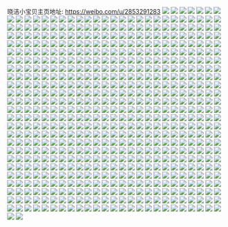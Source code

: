 晓洁小宝贝主页地址: https://weibo.com/u/2853291283 
![](https://wx4.sinaimg.cn/mw2000/aa11c513ly1h8wpz7udvxj22c02c0b2a.jpg) 
![](https://wx4.sinaimg.cn/mw2000/aa11c513ly1h8wpz2lxowj22c0340b2f.jpg) 
![](https://wx4.sinaimg.cn/mw2000/aa11c513ly1h6ox5h3i36j22dr36cqv6.jpg) 
![](https://wx4.sinaimg.cn/mw2000/aa11c513ly1h6l81pkp4qj20va15pwf1.jpg) 
![](https://wx4.sinaimg.cn/mw2000/aa11c513ly1h6l82i6a37j20wi0ikgm8.jpg) 
![](https://wx4.sinaimg.cn/mw2000/aa11c513ly1h5x9ckutqyj23402c0npd.jpg) 
![](https://wx4.sinaimg.cn/mw2000/aa11c513ly1h5x9cjaylsj22c0340x6p.jpg) 
![](https://wx4.sinaimg.cn/mw2000/aa11c513ly1h5x9cm85zhj21hc0o0dpm.jpg) 
![](https://wx4.sinaimg.cn/mw2000/aa11c513ly1h5jazras5pj20u01hc472.jpg) 
![](https://wx4.sinaimg.cn/mw2000/aa11c513ly1h55krrnjk4j23402c0b2a.jpg) 
![](https://wx4.sinaimg.cn/mw2000/aa11c513ly1h55ehj4jpyj20ot11fdon.jpg) 
![](https://wx4.sinaimg.cn/mw2000/aa11c513ly1h4ygk43m2xj20u01gyale.jpg) 
![](https://wx4.sinaimg.cn/mw2000/aa11c513ly1h4ygk0u5oij20u010amzk.jpg) 
![](https://wx4.sinaimg.cn/mw2000/aa11c513ly1h3n72mvgkzj20wi0lhtdz.jpg) 
![](https://wx4.sinaimg.cn/mw2000/aa11c513ly1h36w5cpcffj21400u0dmj.jpg) 
![](https://wx4.sinaimg.cn/mw2000/aa11c513ly1h36w5d996ej20u0140aft.jpg) 
![](https://wx4.sinaimg.cn/mw2000/aa11c513ly1h36w5e89hbj20u0140n20.jpg) 
![](https://wx4.sinaimg.cn/mw2000/aa11c513ly1h318thpra3j21400qo4a6.jpg) 
![](https://wx4.sinaimg.cn/mw2000/aa11c513ly1h2whhwmf8jj23402c0e84.jpg) 
![](https://wx4.sinaimg.cn/mw2000/aa11c513ly1h2whhrsekwj23402c0kjo.jpg) 
![](https://wx4.sinaimg.cn/mw2000/aa11c513ly1h2whhti5fuj22yo1o0u0x.jpg) 
![](https://wx4.sinaimg.cn/mw2000/aa11c513ly1h2whhoeeazj22c03407wh.jpg) 
![](https://wx4.sinaimg.cn/mw2000/aa11c513ly1h2f822b9bfj21sc2dsx6p.jpg) 
![](https://wx4.sinaimg.cn/mw2000/aa11c513ly1h2f820bvxzj21sc2dsu0x.jpg) 
![](https://wx4.sinaimg.cn/mw2000/aa11c513ly1h2f823usykj21sc2dsnpd.jpg) 
![](https://wx4.sinaimg.cn/mw2000/aa11c513ly1h0l34loiuij20u0140ti2.jpg) 
![](https://wx4.sinaimg.cn/mw2000/aa11c513ly1gzza4ro3jpj23402c0qv6.jpg) 
![](https://wx4.sinaimg.cn/mw2000/aa11c513ly1gzza4wve7uj23402c01ky.jpg) 
![](https://wx4.sinaimg.cn/mw2000/aa11c513ly1gzza4pwmtgj23402c07wj.jpg) 
![](https://wx4.sinaimg.cn/mw2000/aa11c513ly1gzza4zhihvj23402c0u0y.jpg) 
![](https://wx4.sinaimg.cn/mw2000/aa11c513ly1gyenmqval5j20ap0bbaa6.jpg) 
![](https://wx4.sinaimg.cn/mw2000/aa11c513ly1gy8bknqykmj20u011cjyi.jpg) 
![](https://wx4.sinaimg.cn/mw2000/aa11c513ly1gy31el3l6vj21hc0u0n6y.jpg) 
![](https://wx4.sinaimg.cn/mw2000/aa11c513ly1gy31emg5gvj21hc0u0akt.jpg) 
![](https://wx4.sinaimg.cn/mw2000/aa11c513ly1gy31elv4rgj21hc0u0qco.jpg) 
![](https://wx4.sinaimg.cn/mw2000/aa11c513ly1gy0o1fll7cj21400u0wnl.jpg) 
![](https://wx4.sinaimg.cn/mw2000/aa11c513ly1gxzivrymfhj20u0140gsf.jpg) 
![](https://wx4.sinaimg.cn/mw2000/aa11c513ly1gxzivt4vqej20u0140do9.jpg) 
![](https://wx4.sinaimg.cn/mw2000/aa11c513ly1gxyhqa52naj21400u0jyd.jpg) 
![](https://wx4.sinaimg.cn/mw2000/aa11c513ly1gxlottik7vj22c0340npe.jpg) 
![](https://wx4.sinaimg.cn/mw2000/aa11c513ly1gxlotvov9nj21sc2dsu0x.jpg) 
![](https://wx4.sinaimg.cn/mw2000/aa11c513ly1gxlotxrfqvj21sc2dsu0x.jpg) 
![](https://wx4.sinaimg.cn/mw2000/aa11c513ly1gxk0fjsvwlj20mi0u00wj.jpg) 
![](https://wx4.sinaimg.cn/mw2000/aa11c513ly1gxk0fk3l00j20u01sxmy9.jpg) 
![](https://wx4.sinaimg.cn/mw2000/aa11c513ly1gwswsgvirzj20wi0wijy7.jpg) 
![](https://wx4.sinaimg.cn/mw2000/aa11c513ly1gw6li22cy2j21400u0tgy.jpg) 
![](https://wx4.sinaimg.cn/mw2000/aa11c513ly1gvsgmsb929j20wi09h0tf.jpg) 
![](https://wx4.sinaimg.cn/mw2000/aa11c513ly1gvsgmsr3quj20wi0o5q5f.jpg) 
![](https://wx4.sinaimg.cn/mw2000/aa11c513ly1gvsgmryv5qj20vf0o5dhv.jpg) 
![](https://wx4.sinaimg.cn/mw2000/003767p9ly1gvq58nxycxj61lv2m4hdt02.jpg) 
![](https://wx4.sinaimg.cn/mw2000/003767p9ly1gvq58pglktj61sc2ds1ky02.jpg) 
![](https://wx4.sinaimg.cn/mw2000/003767p9ly1gvfpayijroj60u0140tfg02.jpg) 
![](https://wx4.sinaimg.cn/mw2000/003767p9ly1gugiw7zavvj60my1dsdkc02.jpg) 
![](https://wx4.sinaimg.cn/mw2000/aa11c513ly1gu5kqsrkjyj20pm1hcjtw.jpg) 
![](https://wx4.sinaimg.cn/mw2000/aa11c513ly1gu5kqtcr0rj20n00ixjt8.jpg) 
![](https://wx4.sinaimg.cn/mw2000/aa11c513ly1gthvie6ixpj21sc2dsnpe.jpg) 
![](https://wx4.sinaimg.cn/mw2000/aa11c513ly1gthvit7l6uj20r30dswhw.jpg) 
![](https://wx4.sinaimg.cn/mw2000/aa11c513ly1gt409wiae6j20n01dsaz8.jpg) 
![](https://wx4.sinaimg.cn/mw2000/aa11c513ly1gt409ufo5oj20n01dsaz2.jpg) 
![](https://wx4.sinaimg.cn/mw2000/aa11c513ly1gt409xsqy4j22ps1j0b29.jpg) 
![](https://wx4.sinaimg.cn/mw2000/aa11c513ly1gs41z5kqb8j23402c0qv6.jpg) 
![](https://wx4.sinaimg.cn/mw2000/aa11c513ly1gs42092varj22c0340e81.jpg) 
![](https://wx4.sinaimg.cn/mw2000/aa11c513ly1gs420bvrvbj23402c0hdu.jpg) 
![](https://wx4.sinaimg.cn/mw2000/aa11c513ly1gs4206emphj22c03404qr.jpg) 
![](https://wx4.sinaimg.cn/mw2000/aa11c513ly1gs2sygcy69j20ms0s1afo.jpg) 
![](https://wx4.sinaimg.cn/mw2000/aa11c513ly1gs2syh2nl2j22c03404qp.jpg) 
![](https://wx4.sinaimg.cn/mw2000/aa11c513ly1grm9doh2t2j23402c0b29.jpg) 
![](https://wx4.sinaimg.cn/mw2000/aa11c513ly1grm9dxwrtcj22c03407pi.jpg) 
![](https://wx4.sinaimg.cn/mw2000/aa11c513ly1gqptsgaci1j22c0340u0x.jpg) 
![](https://wx4.sinaimg.cn/mw2000/aa11c513ly1gqptsjaniij22ds1sc1kx.jpg) 
![](https://wx4.sinaimg.cn/mw2000/aa11c513ly1gqptssln1oj21q82lcqv6.jpg) 
![](https://wx4.sinaimg.cn/mw2000/aa11c513ly1gqptsbq7gej21q82lcb2a.jpg) 
![](https://wx4.sinaimg.cn/mw2000/aa11c513ly1gq0b8lb22gj20n01ds4qp.jpg) 
![](https://wx4.sinaimg.cn/mw2000/aa11c513ly1gpb5zalh5aj21sc2dsqv5.jpg) 
![](https://wx4.sinaimg.cn/mw2000/aa11c513ly1gpb5z9zqdqj21sc2dsqv5.jpg) 
![](https://wx4.sinaimg.cn/mw2000/aa11c513ly1gpb5z9dz6lj21sc2dsqv5.jpg) 
![](https://wx4.sinaimg.cn/mw2000/aa11c513ly1gp84ijrmotj21sc2dsb2a.jpg) 
![](https://wx4.sinaimg.cn/mw2000/aa11c513ly1gp84ilhrwqj21sc2dshdu.jpg) 
![](https://wx4.sinaimg.cn/mw2000/aa11c513ly1gp84iokb10j21sc2dsnpe.jpg) 
![](https://wx4.sinaimg.cn/mw2000/aa11c513ly1gotmpysa14j21sc2dsnpe.jpg) 
![](https://wx4.sinaimg.cn/mw2000/aa11c513ly1gotmq011zwj21l824a4qq.jpg) 
![](https://wx4.sinaimg.cn/mw2000/aa11c513ly1goc83cfr5wj22c03401ky.jpg) 
![](https://wx4.sinaimg.cn/mw2000/aa11c513ly1go5cp46ymgj20n01dsq80.jpg) 
![](https://wx4.sinaimg.cn/mw2000/aa11c513ly1go5cp56779j20n01dsajn.jpg) 
![](https://wx4.sinaimg.cn/mw2000/aa11c513ly1gnxhpptfe4j20u01hcqhg.jpg) 
![](https://wx4.sinaimg.cn/mw2000/aa11c513ly1gnxhppmrg3j20rd1cn7ah.jpg) 
![](https://wx4.sinaimg.cn/mw2000/aa11c513ly1gnxhpqqob0j22c03404qp.jpg) 
![](https://wx4.sinaimg.cn/mw2000/aa11c513ly1gnxhpsdrfuj22c0340b29.jpg) 
![](https://wx4.sinaimg.cn/mw2000/aa11c513ly1gnx9qaytsuj22c0340qv5.jpg) 
![](https://wx4.sinaimg.cn/mw2000/aa11c513ly1gnx9quw735j22yo4dkkjt.jpg) 
![](https://wx4.sinaimg.cn/mw2000/aa11c513ly1gnx9r2744mj21o02801ky.jpg) 
![](https://wx4.sinaimg.cn/mw2000/aa11c513ly1gnx9r0xqt4j21o0280kjl.jpg) 
![](https://wx4.sinaimg.cn/mw2000/aa11c513ly1gnx9r06mh0j22c03407wh.jpg) 
![](https://wx4.sinaimg.cn/mw2000/aa11c513ly1gnx9qzrjfkj20n01dsqv6.jpg) 
![](https://wx4.sinaimg.cn/mw2000/aa11c513ly1gnx9q8ulqcj23402c0ax8.jpg) 
![](https://wx4.sinaimg.cn/mw2000/aa11c513ly1gnx9qwd9l5j22c0340kjl.jpg) 
![](https://wx4.sinaimg.cn/mw2000/aa11c513ly1gnx9qy72skj22c0340qv5.jpg) 
![](https://wx4.sinaimg.cn/mw2000/aa11c513ly1gnx9qdvw1zg20r00r0qvc.jpg) 
![](https://wx4.sinaimg.cn/mw2000/aa11c513ly1gnx9qgqraug20yc0roe8c.jpg) 
![](https://wx4.sinaimg.cn/mw2000/aa11c513ly1gnx9qsq1ltg20rk0k0u1b.jpg) 
![](https://wx4.sinaimg.cn/mw2000/aa11c513ly1gnx9qhy0j5j22c03401kx.jpg) 
![](https://wx4.sinaimg.cn/mw2000/aa11c513ly1gnx9qte54wj20u0140q8v.jpg) 
![](https://wx4.sinaimg.cn/mw2000/aa11c513ly1gnx9qkm40fj21ds0n0b2e.jpg) 
![](https://wx4.sinaimg.cn/mw2000/aa11c513ly1gnx9qlwhsaj23402c0e81.jpg) 
![](https://wx4.sinaimg.cn/mw2000/aa11c513ly1gnx9qpjyv0j22c0340b29.jpg) 
![](https://wx4.sinaimg.cn/mw2000/aa11c513ly1gnx9qnkuf6j23402c0kjl.jpg) 
![](https://wx4.sinaimg.cn/mw2000/aa11c513ly1gnr3d88wgdj20n01ds7wj.jpg) 
![](https://wx4.sinaimg.cn/mw2000/aa11c513ly1gmrtkpxeb4j22yo4g0he2.jpg) 
![](https://wx4.sinaimg.cn/mw2000/aa11c513ly1gmrtksvy8rj24g02yonpk.jpg) 
![](https://wx4.sinaimg.cn/mw2000/aa11c513ly1gmrtkvdq7tj24g02yo4qx.jpg) 
![](https://wx4.sinaimg.cn/mw2000/aa11c513ly1gmrtky0otcj22yo4g0x6w.jpg) 
![](https://wx4.sinaimg.cn/mw2000/aa11c513ly1gmrtl07c34j24g02yo1l3.jpg) 
![](https://wx4.sinaimg.cn/mw2000/aa11c513ly1gmrtl314t8j22yo4g0e88.jpg) 
![](https://wx4.sinaimg.cn/mw2000/aa11c513ly1gmrtknnesvj22yo4g0kjr.jpg) 
![](https://wx4.sinaimg.cn/mw2000/aa11c513ly1gmrtl4u3g7j22yo4g0qv7.jpg) 
![](https://wx4.sinaimg.cn/mw2000/aa11c513ly1gmrtl5wws7j222o3404qq.jpg) 
![](https://wx4.sinaimg.cn/mw2000/aa11c513ly1gmrtl6ytq4j22c0340x6p.jpg) 
![](https://wx4.sinaimg.cn/mw2000/aa11c513ly1gmrtl7p3m6j23403404qp.jpg) 
![](https://wx4.sinaimg.cn/mw2000/aa11c513ly1gmrtl9f15xj22yo4g0kjo.jpg) 
![](https://wx4.sinaimg.cn/mw2000/aa11c513ly1gm2ap6a3wtj22c0340e21.jpg) 
![](https://wx4.sinaimg.cn/mw2000/aa11c513ly1gl7lcx5km9j21270szn49.jpg) 
![](https://wx4.sinaimg.cn/mw2000/aa11c513ly1gjnerya0thj23402c0hdt.jpg) 
![](https://wx4.sinaimg.cn/mw2000/aa11c513ly1gjnervhsb3j23402c0hdt.jpg) 
![](https://wx4.sinaimg.cn/mw2000/aa11c513ly1gjnes07ux6j23402c0u0x.jpg) 
![](https://wx4.sinaimg.cn/mw2000/aa11c513ly1gjnes21vpij23402c0kjl.jpg) 
![](https://wx4.sinaimg.cn/mw2000/aa11c513ly1gjjy9k5w6nj22c03407wi.jpg) 
![](https://wx4.sinaimg.cn/mw2000/aa11c513ly1gjjyatbokuj20n00r244i.jpg) 
![](https://wx4.sinaimg.cn/mw2000/aa11c513ly1gje9ytd7hbj22c03407wh.jpg) 
![](https://wx4.sinaimg.cn/mw2000/aa11c513ly1gje9yvvpbmj22c0340e81.jpg) 
![](https://wx4.sinaimg.cn/mw2000/aa11c513ly1gje9yzhslej20n00dywje.jpg) 
![](https://wx4.sinaimg.cn/mw2000/aa11c513ly1gjea3kcyx5j20n01dsb2a.jpg) 
![](https://wx4.sinaimg.cn/mw2000/aa11c513ly1gj1rk0309fj20n01dsb2a.jpg) 
![](https://wx4.sinaimg.cn/mw2000/aa11c513ly1gitqglt8hhj21o02801ky.jpg) 
![](https://wx4.sinaimg.cn/mw2000/aa11c513ly1ginl8d8gfdj208c08ct8x.jpg) 
![](https://wx4.sinaimg.cn/mw2000/aa11c513ly1ginl8ebck9j23402c07wh.jpg) 
![](https://wx4.sinaimg.cn/mw2000/aa11c513ly1ginl8g6c1mj23402c0hdt.jpg) 
![](https://wx4.sinaimg.cn/mw2000/aa11c513ly1gih65xc4waj22do1c64qp.jpg) 
![](https://wx4.sinaimg.cn/mw2000/aa11c513ly1gih670r8oxj20n01dsb2b.jpg) 
![](https://wx4.sinaimg.cn/mw2000/aa11c513ly1gi3adny8sfj20n00uongj.jpg) 
![](https://wx4.sinaimg.cn/mw2000/aa11c513ly1gi3adouqayj20n00n0qm2.jpg) 
![](https://wx4.sinaimg.cn/mw2000/aa11c513ly1gi27jofnxrg20c80c8gp2.jpg) 
![](https://wx4.sinaimg.cn/mw2000/aa11c513ly1ghyadrvvvoj20b003cmx8.jpg) 
![](https://wx4.sinaimg.cn/mw2000/aa11c513ly1ghsptnnr74j21ds0n0b2d.jpg) 
![](https://wx4.sinaimg.cn/mw2000/aa11c513ly1ghsptkl2d8j21ds0n0e85.jpg) 
![](https://wx4.sinaimg.cn/mw2000/aa11c513ly1ghsptq2o02j21ds0n0b2d.jpg) 
![](https://wx4.sinaimg.cn/mw2000/aa11c513ly1ghsptsmjyej21ds0n04qt.jpg) 
![](https://wx4.sinaimg.cn/mw2000/aa11c513ly1ghsptx8flzj21ds0n04qt.jpg) 
![](https://wx4.sinaimg.cn/mw2000/aa11c513ly1ghspu059fkj21ds0n0hdx.jpg) 
![](https://wx4.sinaimg.cn/mw2000/aa11c513ly1ghspu3bc53j21ds0n0b2d.jpg) 
![](https://wx4.sinaimg.cn/mw2000/aa11c513ly1ghspu8ih75j21ds0n0e85.jpg) 
![](https://wx4.sinaimg.cn/mw2000/aa11c513ly1ghspvcfhyaj21o0190qv8.jpg) 
![](https://wx4.sinaimg.cn/mw2000/aa11c513ly1ghspve2ovtj21o018y4qq.jpg) 
![](https://wx4.sinaimg.cn/mw2000/aa11c513ly1ghspvg7ex9j21o0190x6s.jpg) 
![](https://wx4.sinaimg.cn/mw2000/aa11c513ly1ghspviatibj21o0190u10.jpg) 
![](https://wx4.sinaimg.cn/mw2000/aa11c513ly1ghspvkbfxrj21o0190x6s.jpg) 
![](https://wx4.sinaimg.cn/mw2000/aa11c513ly1gh6yezftjoj20n01dsqj5.jpg) 
![](https://wx4.sinaimg.cn/mw2000/aa11c513ly1gh6yf0eugwj21jk2bc7wh.jpg) 
![](https://wx4.sinaimg.cn/mw2000/aa11c513ly1ggu8f4a4owj22c0340u0z.jpg) 
![](https://wx4.sinaimg.cn/mw2000/aa11c513ly1ggu8f6c35ij22582yqe83.jpg) 
![](https://wx4.sinaimg.cn/mw2000/aa11c513ly1ggu8f79gq5j21400qoe7u.jpg) 
![](https://wx4.sinaimg.cn/mw2000/aa11c513ly1ggu8fal770j24tc37kx6v.jpg) 
![](https://wx4.sinaimg.cn/mw2000/aa11c513ly1ggu8fde8s7j24tc37k7wl.jpg) 
![](https://wx4.sinaimg.cn/mw2000/aa11c513ly1ggu8f1vcpdj24tc37k1l6.jpg) 
![](https://wx4.sinaimg.cn/mw2000/aa11c513ly1ggqyrhci2aj20kp0scjrq.jpg) 
![](https://wx4.sinaimg.cn/mw2000/aa11c513ly1ggmr7sbzw1j20n0054tb3.jpg) 
![](https://wx4.sinaimg.cn/mw2000/aa11c513ly1ggmr7sjwsij20n006wgo5.jpg) 
![](https://wx4.sinaimg.cn/mw2000/aa11c513ly1ggmr7sr71mj20sw0tztaz.jpg) 
![](https://wx4.sinaimg.cn/mw2000/aa11c513ly1ggmr7t9vnmj21hd0u014r.jpg) 
![](https://wx4.sinaimg.cn/mw2000/aa11c513ly1ggmr7tpkbdj218x0u0gpw.jpg) 
![](https://wx4.sinaimg.cn/mw2000/aa11c513ly1ggmr7rxu2bj20mw12ttcr.jpg) 
![](https://wx4.sinaimg.cn/mw2000/aa11c513ly1ggmr7tz4hzj20nz16o44n.jpg) 
![](https://wx4.sinaimg.cn/mw2000/aa11c513ly1ggmr7ud4eej20zc0zctmk.jpg) 
![](https://wx4.sinaimg.cn/mw2000/aa11c513ly1ggmr7ulxrij20u01hc0us.jpg) 
![](https://wx4.sinaimg.cn/mw2000/aa11c513ly1ggi65prqlnj20u018u45l.jpg) 
![](https://wx4.sinaimg.cn/mw2000/aa11c513ly1ggi66cxv54j20u01hc45r.jpg) 
![](https://wx4.sinaimg.cn/mw2000/aa11c513ly1ggi66d8busj20u01endlj.jpg) 
![](https://wx4.sinaimg.cn/mw2000/aa11c513ly1ggi66dnw87j20ku0kujst.jpg) 
![](https://wx4.sinaimg.cn/mw2000/aa11c513ly1gghmays7f8j20n01dsb2b.jpg) 
![](https://wx4.sinaimg.cn/mw2000/aa11c513ly1gg4losng78j24002o0x6w.jpg) 
![](https://wx4.sinaimg.cn/mw2000/aa11c513ly1gg4loo0g90j24002o04qx.jpg) 
![](https://wx4.sinaimg.cn/mw2000/aa11c513ly1gg4lowv2w8j24002o04qx.jpg) 
![](https://wx4.sinaimg.cn/mw2000/aa11c513ly1gg4loykqm8j234026sqv5.jpg) 
![](https://wx4.sinaimg.cn/mw2000/aa11c513ly1gfm5j6ypzhj20rs10t4at.jpg) 
![](https://wx4.sinaimg.cn/mw2000/aa11c513ly1gfm5j661s6j219b0u0wpd.jpg) 
![](https://wx4.sinaimg.cn/mw2000/aa11c513ly1gfm5j7qv8xj20rs11xtof.jpg) 
![](https://wx4.sinaimg.cn/mw2000/aa11c513ly1gfm5j856l0j20rs10tah7.jpg) 
![](https://wx4.sinaimg.cn/mw2000/aa11c513ly1gfm5j8lgozj219b0u0wod.jpg) 
![](https://wx4.sinaimg.cn/mw2000/aa11c513ly1gfm5j93158j20rs11wgy6.jpg) 
![](https://wx4.sinaimg.cn/mw2000/aa11c513ly1gfm5j9hogoj20rs10swl3.jpg) 
![](https://wx4.sinaimg.cn/mw2000/aa11c513ly1gfm5j9uyeqj219b0u011e.jpg) 
![](https://wx4.sinaimg.cn/mw2000/aa11c513ly1gfm5ja7iqhj219b0u0430.jpg) 
![](https://wx4.sinaimg.cn/mw2000/aa11c513ly1gfdpgxeg06j20mv0cin09.jpg) 
![](https://wx4.sinaimg.cn/mw2000/aa11c513ly1gfdpgyoklvj20n01dsb2a.jpg) 
![](https://wx4.sinaimg.cn/mw2000/aa11c513ly1geuklmxyxyj20mf13t4bh.jpg) 
![](https://wx4.sinaimg.cn/mw2000/aa11c513ly1geuklnerm5j20jy0zi7e7.jpg) 
![](https://wx4.sinaimg.cn/mw2000/aa11c513ly1geuklnrt4wj20js0q5aix.jpg) 
![](https://wx4.sinaimg.cn/mw2000/aa11c513ly1get931rxogj20n01q8gqs.jpg) 
![](https://wx4.sinaimg.cn/mw2000/aa11c513ly1geizav863dj21ds0n0e84.jpg) 
![](https://wx4.sinaimg.cn/mw2000/aa11c513ly1geizdebu2fj20n01ds4qp.jpg) 
![](https://wx4.sinaimg.cn/mw2000/aa11c513ly1ge766vpq07j20n013511r.jpg) 
![](https://wx4.sinaimg.cn/mw2000/aa11c513ly1ge5ar2dqfyj22c0340hdv.jpg) 
![](https://wx4.sinaimg.cn/mw2000/aa11c513ly1ge5ar4cbfqj22c02yynpf.jpg) 
![](https://wx4.sinaimg.cn/mw2000/aa11c513ly1ge5ar4zohaj20ku0rstjg.jpg) 
![](https://wx4.sinaimg.cn/mw2000/aa11c513ly1ge5ar5f0qfj20ku0rswpl.jpg) 
![](https://wx4.sinaimg.cn/mw2000/aa11c513ly1ge5ar6ikv1j22c03401ky.jpg) 
![](https://wx4.sinaimg.cn/mw2000/aa11c513ly1ge5ar7e8hgj22482tunpd.jpg) 
![](https://wx4.sinaimg.cn/mw2000/aa11c513ly1ge5ar8t29yj22c03401kz.jpg) 
![](https://wx4.sinaimg.cn/mw2000/aa11c513ly1ge5arauevgj22c03407wk.jpg) 
![](https://wx4.sinaimg.cn/mw2000/aa11c513ly1ge5arbv2fyj20ku0rsqh3.jpg) 
![](https://wx4.sinaimg.cn/mw2000/aa11c513ly1ge5arcwfi7j20ku0rsqgj.jpg) 
![](https://wx4.sinaimg.cn/mw2000/aa11c513ly1ge5ard9fhdj20ku0rsn5o.jpg) 
![](https://wx4.sinaimg.cn/mw2000/aa11c513ly1ge5ardog4fj20ku0rsqh3.jpg) 
![](https://wx4.sinaimg.cn/mw2000/aa11c513ly1ge1cllohy1j20u0140qcx.jpg) 
![](https://wx4.sinaimg.cn/mw2000/aa11c513ly1ge1cmedkprj20u0140dvc.jpg) 
![](https://wx4.sinaimg.cn/mw2000/aa11c513ly1ge1cnf11s7j20u0140wuf.jpg) 
![](https://wx4.sinaimg.cn/mw2000/aa11c513ly1ge1cmet0rwj21400u0jzr.jpg) 
![](https://wx4.sinaimg.cn/mw2000/aa11c513ly1gdjuzcrbtxj20n01dsb2b.jpg) 
![](https://wx4.sinaimg.cn/mw2000/aa11c513ly1gdjuz7uc0ej20n01ds1kx.jpg) 
![](https://wx4.sinaimg.cn/mw2000/aa11c513ly1gd58l7jdybj20n01ds4qp.jpg) 
![](https://wx4.sinaimg.cn/mw2000/aa11c513ly1gd4tpp74h0j21400u0aud.jpg) 
![](https://wx4.sinaimg.cn/mw2000/aa11c513ly1gd4tqef9a6j20iu0iudhz.jpg) 
![](https://wx4.sinaimg.cn/mw2000/aa11c513ly1gd4tqewy6wj20ku0rsn2c.jpg) 
![](https://wx4.sinaimg.cn/mw2000/aa11c513ly1gd0w0bus17j20mz12143s.jpg) 
![](https://wx4.sinaimg.cn/mw2000/aa11c513ly1gcr2yl6webj20n01ds4qq.jpg) 
![](https://wx4.sinaimg.cn/mw2000/aa11c513ly1gcr2yzrzm4j20n01dshc3.jpg) 
![](https://wx4.sinaimg.cn/mw2000/aa11c513ly1gclffi4i6fj21o0280kfv.jpg) 
![](https://wx4.sinaimg.cn/mw2000/aa11c513ly1gcdgto2qgyj20u00yj78y.jpg) 
![](https://wx4.sinaimg.cn/mw2000/aa11c513ly1gcdgtob5ejj20qo0qot9v.jpg) 
![](https://wx4.sinaimg.cn/mw2000/aa11c513ly1gcdgtommqxj20u016m78i.jpg) 
![](https://wx4.sinaimg.cn/mw2000/aa11c513ly1gcdgtnq15pj20u016m0vo.jpg) 
![](https://wx4.sinaimg.cn/mw2000/aa11c513ly1gcdgtp2yzrj20u01entcu.jpg) 
![](https://wx4.sinaimg.cn/mw2000/aa11c513ly1gcdgtpjcb7j20f30dkmxk.jpg) 
![](https://wx4.sinaimg.cn/mw2000/aa11c513ly1gcdgtptwvwj20u0140tdt.jpg) 
![](https://wx4.sinaimg.cn/mw2000/aa11c513ly1gcdgtqfraoj20u0190gs1.jpg) 
![](https://wx4.sinaimg.cn/mw2000/aa11c513ly1gc0ckndoetj20n01dse83.jpg) 
![](https://wx4.sinaimg.cn/mw2000/aa11c513ly1gbhuuz78lfj20k00b9abh.jpg) 
![](https://wx4.sinaimg.cn/mw2000/aa11c513ly1gayajmat2wj20u0140wpy.jpg) 
![](https://wx4.sinaimg.cn/mw2000/aa11c513ly1gayajlmfz6j21400u045h.jpg) 
![](https://wx4.sinaimg.cn/mw2000/aa11c513ly1gayajzesj0j20u0190jzu.jpg) 
![](https://wx4.sinaimg.cn/mw2000/aa11c513ly1gayajzu6gdj20u0190n9k.jpg) 
![](https://wx4.sinaimg.cn/mw2000/aa11c513ly1gahig2pikjj21400u04cg.jpg) 
![](https://wx4.sinaimg.cn/mw2000/aa11c513ly1g9xygl3jkhj20u0140jyp.jpg) 
![](https://wx4.sinaimg.cn/mw2000/aa11c513ly1g9irhm3ivoj20u014049h.jpg) 
![](https://wx4.sinaimg.cn/mw2000/aa11c513ly1g9irhmj5zwj20u0140alb.jpg) 
![](https://wx4.sinaimg.cn/mw2000/aa11c513ly1g8pixk2xy8j20n01dshdv.jpg) 
![](https://wx4.sinaimg.cn/mw2000/aa11c513ly1g8nk7h1oljj21900u0n0d.jpg) 
![](https://wx4.sinaimg.cn/mw2000/aa11c513ly1g8mx616gatj21400u0gt2.jpg) 
![](https://wx4.sinaimg.cn/mw2000/aa11c513ly1g8d7fqpz54j20n006tt96.jpg) 
![](https://wx4.sinaimg.cn/mw2000/aa11c513ly1g8d7fqy6l6j20n003swes.jpg) 
![](https://wx4.sinaimg.cn/mw2000/aa11c513ly1g8d7frm3qxj20u0190gux.jpg) 
![](https://wx4.sinaimg.cn/mw2000/aa11c513ly1g86uwpeckhj20hs0gidhu.jpg) 
![](https://wx4.sinaimg.cn/mw2000/aa11c513ly1g868cw210vj21400u0gxv.jpg) 
![](https://wx4.sinaimg.cn/mw2000/aa11c513ly1g7pq12pwtxj21400u0jw8.jpg) 
![](https://wx4.sinaimg.cn/mw2000/aa11c513ly1g7pq148z2hj20n01dskjn.jpg) 
![](https://wx4.sinaimg.cn/mw2000/aa11c513ly1g7pq14wh89j21400u0dqi.jpg) 
![](https://wx4.sinaimg.cn/mw2000/aa11c513ly1g7pq28az2lj20n01ds7wi.jpg) 
![](https://wx4.sinaimg.cn/mw2000/aa11c513ly1g7ehtqxa6lj20u0140ter.jpg) 
![](https://wx4.sinaimg.cn/mw2000/aa11c513ly1g7c5sd62d0j20u014011k.jpg) 
![](https://wx4.sinaimg.cn/mw2000/aa11c513ly1g7c5tzuiw8j21400u0qao.jpg) 
![](https://wx4.sinaimg.cn/mw2000/aa11c513ly1g7aejcwwefj20u0140do8.jpg) 
![](https://wx4.sinaimg.cn/mw2000/aa11c513ly1g75p4rnue3j20n00magng.jpg) 
![](https://wx4.sinaimg.cn/mw2000/aa11c513ly1g75p4v6lghj20n00lyjte.jpg) 
![](https://wx4.sinaimg.cn/mw2000/aa11c513ly1g755f6a5kcj20n01dsqar.jpg) 
![](https://wx4.sinaimg.cn/mw2000/aa11c513ly1g707wh2yu1j20s50s5juk.jpg) 
![](https://wx4.sinaimg.cn/mw2000/aa11c513ly1g6xyedfnh7j21400u046i.jpg) 
![](https://wx4.sinaimg.cn/mw2000/aa11c513ly1g6xyedrswwj21400u0qab.jpg) 
![](https://wx4.sinaimg.cn/mw2000/aa11c513ly1g6xyeeb4ofj21400u0gt2.jpg) 
![](https://wx4.sinaimg.cn/mw2000/aa11c513ly1g6xyeekrwrj21400u010e.jpg) 
![](https://wx4.sinaimg.cn/mw2000/aa11c513ly1g6xyecrp4kj21400u0jyz.jpg) 
![](https://wx4.sinaimg.cn/mw2000/aa11c513ly1g6xyeevkndj20n01ds43b.jpg) 
![](https://wx4.sinaimg.cn/mw2000/aa11c513ly1g6t2rycszzj20k00k0q5v.jpg) 
![](https://wx4.sinaimg.cn/mw2000/aa11c513ly1g6pkcg1cakj20n00k1gnl.jpg) 
![](https://wx4.sinaimg.cn/mw2000/aa11c513ly1g6pkcfpt9ej20n0098js9.jpg) 
![](https://wx4.sinaimg.cn/mw2000/aa11c513ly1g6otc53i23j21400u0qce.jpg) 
![](https://wx4.sinaimg.cn/mw2000/aa11c513ly1g6iyfknrfej21400u0wlx.jpg) 
![](https://wx4.sinaimg.cn/mw2000/aa11c513ly1g6iujbw7gjj20n01dstwk.jpg) 
![](https://wx4.sinaimg.cn/mw2000/aa11c513ly1g6ak2qtb2zj20n00mnmz2.jpg) 
![](https://wx4.sinaimg.cn/mw2000/aa11c513ly1g66ffro4enj22c03407wj.jpg) 
![](https://wx4.sinaimg.cn/mw2000/aa11c513ly1g66ffp1h6fj22c0340x6r.jpg) 
![](https://wx4.sinaimg.cn/mw2000/aa11c513ly1g66ffl3vjlj23402c07wl.jpg) 
![](https://wx4.sinaimg.cn/mw2000/aa11c513ly1g66fftnkxaj23402c0u0x.jpg) 
![](https://wx4.sinaimg.cn/mw2000/aa11c513ly1g66fg35rwhj23402c04qr.jpg) 
![](https://wx4.sinaimg.cn/mw2000/aa11c513ly1g66fg4w402j22c0340qv5.jpg) 
![](https://wx4.sinaimg.cn/mw2000/aa11c513ly1g64278ga6qj20n01hu0w2.jpg) 
![](https://wx4.sinaimg.cn/mw2000/aa11c513ly1g6428j2vpuj23402c0u0x.jpg) 
![](https://wx4.sinaimg.cn/mw2000/aa11c513ly1g5wpwl72cbj20n00bsjt5.jpg) 
![](https://wx4.sinaimg.cn/mw2000/aa11c513ly1g5wpwkmmeyj20n01ds7nh.jpg) 
![](https://wx4.sinaimg.cn/mw2000/aa11c513ly1g5tlizq1r0j21o0280e81.jpg) 
![](https://wx4.sinaimg.cn/mw2000/aa11c513ly1g5tliyod55j22801o0hdt.jpg) 
![](https://wx4.sinaimg.cn/mw2000/aa11c513ly1g5ryy2n1d6j21400u07fz.jpg) 
![](https://wx4.sinaimg.cn/mw2000/aa11c513ly1g5ryy7auhpj20u0140aqi.jpg) 
![](https://wx4.sinaimg.cn/mw2000/aa11c513ly1g5ryy1kq4jj20u01404a6.jpg) 
![](https://wx4.sinaimg.cn/mw2000/aa11c513ly1g5ryy637khj20u016iqcv.jpg) 
![](https://wx4.sinaimg.cn/mw2000/aa11c513ly1g5ryyfsr7tj21400u0gxk.jpg) 
![](https://wx4.sinaimg.cn/mw2000/aa11c513ly1g5ryy5j63mj20u014v7gs.jpg) 
![](https://wx4.sinaimg.cn/mw2000/aa11c513ly1g5ryy4g4n1j21400u0wsm.jpg) 
![](https://wx4.sinaimg.cn/mw2000/aa11c513ly1g5ryy6feluj212o0nijuq.jpg) 
![](https://wx4.sinaimg.cn/mw2000/aa11c513ly1g5ryy3krfzj21400u0k4r.jpg) 
![](https://wx4.sinaimg.cn/mw2000/aa11c513ly1g5pt89fqfjj20n01dskjn.jpg) 
![](https://wx4.sinaimg.cn/mw2000/aa11c513ly1g5pt89zhguj20n00csgmp.jpg) 
![](https://wx4.sinaimg.cn/mw2000/aa11c513ly1g5pt87ibjoj20np0v5dmk.jpg) 
![](https://wx4.sinaimg.cn/mw2000/aa11c513ly1g5pt8ad5evj20np0v5108.jpg) 
![](https://wx4.sinaimg.cn/mw2000/aa11c513ly1g5lnejsx89j20n01dsn8p.jpg) 
![](https://wx4.sinaimg.cn/mw2000/aa11c513ly1g5l7jqmi2nj20n01dsqv7.jpg) 
![](https://wx4.sinaimg.cn/mw2000/aa11c513ly1g5l7jtdvazj21ds0n0kjn.jpg) 
![](https://wx4.sinaimg.cn/mw2000/aa11c513ly1g5ftqwo9djj22801o0qv5.jpg) 
![](https://wx4.sinaimg.cn/mw2000/aa11c513ly1g5fbn3hwa9j20n01f0q8m.jpg) 
![](https://wx4.sinaimg.cn/mw2000/aa11c513ly1g5fbn2nvqcj20n01he0x6.jpg) 
![](https://wx4.sinaimg.cn/mw2000/aa11c513ly1g5ehf5hwyaj21jk2bckf9.jpg) 
![](https://wx4.sinaimg.cn/mw2000/aa11c513ly1g5ehf7oi29j21jk2bc1kx.jpg) 
![](https://wx4.sinaimg.cn/mw2000/aa11c513ly1g5ehf6q46zj21kw164e4i.jpg) 
![](https://wx4.sinaimg.cn/mw2000/aa11c513ly1g5d19vflmvj20ue0tyahb.jpg) 
![](https://wx4.sinaimg.cn/mw2000/aa11c513ly1g5d19tvpcoj21jk2bctph.jpg) 
![](https://wx4.sinaimg.cn/mw2000/aa11c513ly1g5d19wdia6j20ue0tytdk.jpg) 
![](https://wx4.sinaimg.cn/mw2000/aa11c513ly1g59slxxnquj20n00abdiy.jpg) 
![](https://wx4.sinaimg.cn/mw2000/aa11c513ly1g58hr0itj9j23402c0hdt.jpg) 
![](https://wx4.sinaimg.cn/mw2000/aa11c513ly1g56lm9rca2j23402c0qv5.jpg) 
![](https://wx4.sinaimg.cn/mw2000/aa11c513ly1g5431af2cqj23402c0qv6.jpg) 
![](https://wx4.sinaimg.cn/mw2000/aa11c513ly1g51v78520pj20lc0mw434.jpg) 
![](https://wx4.sinaimg.cn/mw2000/aa11c513ly1g51v77t0qvj20n010bjz9.jpg) 
![](https://wx4.sinaimg.cn/mw2000/aa11c513ly1g51v78edjbj20l90i3n0d.jpg) 
![](https://wx4.sinaimg.cn/mw2000/aa11c513ly1g51v7yfpqej20n00n0ao7.jpg) 
![](https://wx4.sinaimg.cn/mw2000/aa11c513ly1g50m298wmmj22c02c0b2a.jpg) 
![](https://wx4.sinaimg.cn/mw2000/aa11c513ly1g50m2gcqq7j22c02c0e81.jpg) 
![](https://wx4.sinaimg.cn/mw2000/aa11c513ly1g50m2de3iqj22c02c0b2a.jpg) 
![](https://wx4.sinaimg.cn/mw2000/aa11c513ly1g4pxbb6zflj20n00nftc8.jpg) 
![](https://wx4.sinaimg.cn/mw2000/aa11c513ly1g4pxbcqj4oj20n01dskjn.jpg) 
![](https://wx4.sinaimg.cn/mw2000/aa11c513ly1g4mf2sw6lmj21400u0n2x.jpg) 
![](https://wx4.sinaimg.cn/mw2000/aa11c513ly1g4lupx0p8gj20u0140jvw.jpg) 
![](https://wx4.sinaimg.cn/mw2000/aa11c513ly1g4luqke0njj20u01iotgf.jpg) 
![](https://wx4.sinaimg.cn/mw2000/aa11c513ly1g4luqrvrfrj21400u0n1j.jpg) 
![](https://wx4.sinaimg.cn/mw2000/aa11c513ly1g4luqs74w5j20u0140gq5.jpg) 
![](https://wx4.sinaimg.cn/mw2000/aa11c513ly1g4eqtx38y8j20u0140gqy.jpg) 
![](https://wx4.sinaimg.cn/mw2000/aa11c513ly1g4a5rkjcx6j21400u0q94.jpg) 
![](https://wx4.sinaimg.cn/mw2000/aa11c513ly1g47tvb8x42j21400u0478.jpg) 
![](https://wx4.sinaimg.cn/mw2000/aa11c513ly1g46p81wqk2j20u0140k2w.jpg) 
![](https://wx4.sinaimg.cn/mw2000/aa11c513ly1g46p82d3j7j21400u0qey.jpg) 
![](https://wx4.sinaimg.cn/mw2000/aa11c513ly1g46agcq9r2j20n01dsnlc.jpg) 
![](https://wx4.sinaimg.cn/mw2000/aa11c513ly1g46agdfgfgj20n01ds1c6.jpg) 
![](https://wx4.sinaimg.cn/mw2000/aa11c513ly1g46agc7ha2j20n00cv0th.jpg) 
![](https://wx4.sinaimg.cn/mw2000/aa11c513ly1g43cdlcad2j21400u00y6.jpg) 
![](https://wx4.sinaimg.cn/mw2000/aa11c513ly1g43coow12mj20u01437e4.jpg) 
![](https://wx4.sinaimg.cn/mw2000/aa11c513ly1g43cmoekq4j20u01407bn.jpg) 
![](https://wx4.sinaimg.cn/mw2000/aa11c513ly1g3zo50ae12j20n01dskjn.jpg) 
![](https://wx4.sinaimg.cn/mw2000/aa11c513ly1g3rulcy8dkj20n01dphdt.jpg) 
![](https://wx4.sinaimg.cn/mw2000/aa11c513ly1g3rlaih6m3j20n01dskjn.jpg) 
![](https://wx4.sinaimg.cn/mw2000/aa11c513ly1g3rlaiwa7xj20n00g0dix.jpg) 
![](https://wx4.sinaimg.cn/mw2000/aa11c513ly1g3jo2uwrgnj20go0m8760.jpg) 
![](https://wx4.sinaimg.cn/mw2000/aa11c513ly1g3jj67y2lpj21400u0dpp.jpg) 
![](https://wx4.sinaimg.cn/mw2000/aa11c513ly1g3jj6w886fj21400u0gvm.jpg) 
![](https://wx4.sinaimg.cn/mw2000/aa11c513ly1g3jj68mi6cj20u0140n7u.jpg) 
![](https://wx4.sinaimg.cn/mw2000/aa11c513ly1g3ef346itej20u0140k6i.jpg) 
![](https://wx4.sinaimg.cn/mw2000/aa11c513ly1g3ef3584fyj20u0140h1i.jpg) 
![](https://wx4.sinaimg.cn/mw2000/aa11c513ly1g3ef336nqmj21400u07i6.jpg) 
![](https://wx4.sinaimg.cn/mw2000/aa11c513ly1g3ef362wbyj20u0140tl5.jpg) 
![](https://wx4.sinaimg.cn/mw2000/aa11c513ly1g3bdtx738cj21400u00zg.jpg) 
![](https://wx4.sinaimg.cn/mw2000/aa11c513ly1g3bdus0d4pj20u0140wry.jpg) 
![](https://wx4.sinaimg.cn/mw2000/aa11c513ly1g387x2q1gwj20n01dse82.jpg) 
![](https://wx4.sinaimg.cn/mw2000/aa11c513ly1g37zz8enf9j20tz1407bw.jpg) 
![](https://wx4.sinaimg.cn/mw2000/aa11c513ly1g37zzetbq4j20u00u0wjk.jpg) 
![](https://wx4.sinaimg.cn/mw2000/aa11c513ly1g371cgj0iej209v09vmxo.jpg) 
![](https://wx4.sinaimg.cn/mw2000/aa11c513ly1g355gtg1ewj21400u046o.jpg) 
![](https://wx4.sinaimg.cn/mw2000/aa11c513ly1g2zvo1aev6j20jz0ewtav.jpg) 
![](https://wx4.sinaimg.cn/mw2000/aa11c513ly1g2tzi55wa5j20u0140tdw.jpg) 
![](https://wx4.sinaimg.cn/mw2000/aa11c513ly1g2rde7y1l5j20n0046t8x.jpg) 
![](https://wx4.sinaimg.cn/mw2000/aa11c513ly1g2rde8bwylj20n01dsjzx.jpg) 
![](https://wx4.sinaimg.cn/mw2000/aa11c513ly1g2p4yugv6xj21ds0n0kjn.jpg) 
![](https://wx4.sinaimg.cn/mw2000/aa11c513ly1g2p4ywj8j9j21ds0n0kjn.jpg) 
![](https://wx4.sinaimg.cn/mw2000/aa11c513ly1g2o7mdzirqj22c0340u0x.jpg) 
![](https://wx4.sinaimg.cn/mw2000/aa11c513ly1g2o7mcard5j22c0340hdu.jpg) 
![](https://wx4.sinaimg.cn/mw2000/aa11c513ly1g2m13x1f77j21400u0gx6.jpg) 
![](https://wx4.sinaimg.cn/mw2000/aa11c513ly1g2g9f4dj3lj21900u0q9c.jpg) 
![](https://wx4.sinaimg.cn/mw2000/aa11c513ly1g2g9f4rrw9j21900u0gt9.jpg) 
![](https://wx4.sinaimg.cn/mw2000/aa11c513ly1g2g9f5biuwj20u0190gtx.jpg) 
![](https://wx4.sinaimg.cn/mw2000/aa11c513ly1g2g9f5t2gnj20u0190qai.jpg) 
![](https://wx4.sinaimg.cn/mw2000/aa11c513ly1g2g9f3tds8j20u01900yz.jpg) 
![](https://wx4.sinaimg.cn/mw2000/aa11c513ly1g2g9f6dsk5j21900u0n5m.jpg) 
![](https://wx4.sinaimg.cn/mw2000/aa11c513ly1g2g9f6sddfj21900u0dn6.jpg) 
![](https://wx4.sinaimg.cn/mw2000/aa11c513ly1g2g9f76e7oj21900u0q85.jpg) 
![](https://wx4.sinaimg.cn/mw2000/aa11c513ly1g2g9fp7bjlj20u0190gtc.jpg) 
![](https://wx4.sinaimg.cn/mw2000/aa11c513ly1g2fbznge7pj20dc0eqgmo.jpg) 
![](https://wx4.sinaimg.cn/mw2000/aa11c513ly1g2f2jr4r07j20u01407fl.jpg) 
![](https://wx4.sinaimg.cn/mw2000/aa11c513ly1g2f2js6k4dj20u0140wrz.jpg) 
![](https://wx4.sinaimg.cn/mw2000/aa11c513ly1g270q58wkzj20qo0pawhy.jpg) 
![](https://wx4.sinaimg.cn/mw2000/aa11c513ly1g23k5stf53j20u0140k5l.jpg) 
![](https://wx4.sinaimg.cn/mw2000/aa11c513ly1g22lchz6ivj20u0140n82.jpg) 
![](https://wx4.sinaimg.cn/mw2000/aa11c513ly1g1zuxn1o4wj21400u0gsp.jpg) 
![](https://wx4.sinaimg.cn/mw2000/aa11c513ly1g1zuxnb9lij21400u0jza.jpg) 
![](https://wx4.sinaimg.cn/mw2000/aa11c513ly1g1vi5i2matj20n01dswme.jpg) 
![](https://wx4.sinaimg.cn/mw2000/aa11c513ly1g1vi5gncyzj20n01dsgu7.jpg) 
![](https://wx4.sinaimg.cn/mw2000/aa11c513ly1g1ux4qru1gj20u014044t.jpg) 
![](https://wx4.sinaimg.cn/mw2000/aa11c513ly1g1ux42ofkij21400u0tke.jpg) 
![](https://wx4.sinaimg.cn/mw2000/aa11c513ly1g1ux46ibbjj21400u0gqz.jpg) 
![](https://wx4.sinaimg.cn/mw2000/aa11c513ly1g1ux431yoij20n01mutnm.jpg) 
![](https://wx4.sinaimg.cn/mw2000/aa11c513ly1g1ux46t2yfj21400u0wrr.jpg) 
![](https://wx4.sinaimg.cn/mw2000/aa11c513ly1g1ux43h37jj20n01lv4d9.jpg) 
![](https://wx4.sinaimg.cn/mw2000/aa11c513ly1g1ux43wngej20rs15ogum.jpg) 
![](https://wx4.sinaimg.cn/mw2000/aa11c513ly1g1ux45dytpj20u0140tjh.jpg) 
![](https://wx4.sinaimg.cn/mw2000/aa11c513ly1g1ux44b2whj20n01hyqfj.jpg) 
![](https://wx4.sinaimg.cn/mw2000/aa11c513ly1g1uiu6rulaj21400u0dn4.jpg) 
![](https://wx4.sinaimg.cn/mw2000/aa11c513ly1g1uiu74d3wj21400u0n52.jpg) 
![](https://wx4.sinaimg.cn/mw2000/aa11c513ly1g1uiu5xr6pj21400u0ahn.jpg) 
![](https://wx4.sinaimg.cn/mw2000/aa11c513ly1g1uiu7innwj21400u0462.jpg) 
![](https://wx4.sinaimg.cn/mw2000/aa11c513ly1g1uiujpuxkj21400u07pg.jpg) 
![](https://wx4.sinaimg.cn/mw2000/aa11c513ly1g1uiujawefj21400u0134.jpg) 
![](https://wx4.sinaimg.cn/mw2000/aa11c513ly1g1odpplhu4j20n01ds788.jpg) 
![](https://wx4.sinaimg.cn/mw2000/aa11c513ly1g1mdza1p2qj20n00bo3zo.jpg) 
![](https://wx4.sinaimg.cn/mw2000/aa11c513ly1g1m7id8birj20jg0jg40d.jpg) 
![](https://wx4.sinaimg.cn/mw2000/aa11c513ly1g1m7krtoxnj20n00dojti.jpg) 
![](https://wx4.sinaimg.cn/mw2000/aa11c513ly1g1m0c2yu57j20u0140103.jpg) 
![](https://wx4.sinaimg.cn/mw2000/aa11c513ly1g1ippxg1s5j20n01dsgrs.jpg) 
![](https://wx4.sinaimg.cn/mw2000/aa11c513ly1g1f0b5y5ivj20n01dstcg.jpg) 
![](https://wx4.sinaimg.cn/mw2000/aa11c513ly1g1f0baci4aj20n01dsdm1.jpg) 
![](https://wx4.sinaimg.cn/mw2000/aa11c513ly1g1f0b5mczsj20j60j6abs.jpg) 
![](https://wx4.sinaimg.cn/mw2000/aa11c513ly1g1eboycajcj21400u07m2.jpg) 
![](https://wx4.sinaimg.cn/mw2000/aa11c513ly1g1eboyorunj21400u0amy.jpg) 
![](https://wx4.sinaimg.cn/mw2000/aa11c513ly1g1ebplq4lrj20oo0tc478.jpg) 
![](https://wx4.sinaimg.cn/mw2000/aa11c513ly1g1ebpujunbj21400u04dg.jpg) 
![](https://wx4.sinaimg.cn/mw2000/aa11c513ly1g1au179lntj20u014015g.jpg) 
![](https://wx4.sinaimg.cn/mw2000/aa11c513ly1g1au16w9v6j20u0140qdt.jpg) 
![](https://wx4.sinaimg.cn/mw2000/aa11c513ly1g1au2qe89yj20n00dmjtr.jpg) 
![](https://wx4.sinaimg.cn/mw2000/aa11c513ly1g1au2dbb5aj20ia0iaab6.jpg) 
![](https://wx4.sinaimg.cn/mw2000/aa11c513ly1g19dpcavwaj20n01ds47a.jpg) 
![](https://wx4.sinaimg.cn/mw2000/aa11c513ly1g1725lfabdj21400u0qck.jpg) 
![](https://wx4.sinaimg.cn/mw2000/aa11c513ly1g1725l405uj21400u0gup.jpg) 
![](https://wx4.sinaimg.cn/mw2000/aa11c513ly1g1725luc73j21400u07d6.jpg) 
![](https://wx4.sinaimg.cn/mw2000/aa11c513ly1g1725m6myej20u0140jym.jpg) 
![](https://wx4.sinaimg.cn/mw2000/aa11c513ly1g160dilnpvj20jg0jg40d.jpg) 
![](https://wx4.sinaimg.cn/mw2000/aa11c513ly1g12bgv3wssj20n01dsgtz.jpg) 
![](https://wx4.sinaimg.cn/mw2000/aa11c513ly1g12bguttuej21400u012u.jpg) 
![](https://wx4.sinaimg.cn/mw2000/aa11c513ly1g0z4yif7czj20n01dsag5.jpg) 
![](https://wx4.sinaimg.cn/mw2000/aa11c513ly1g0xi3qk57ej20hs0gsdh4.jpg) 
![](https://wx4.sinaimg.cn/mw2000/aa11c513ly1g0t2lyz05kj20n01dsqcr.jpg) 
![](https://wx4.sinaimg.cn/mw2000/aa11c513ly1g0t2lzdet9j20n0090my4.jpg) 
![](https://wx4.sinaimg.cn/mw2000/aa11c513ly1g0gm1z11luj21400u0wlw.jpg) 
![](https://wx4.sinaimg.cn/mw2000/aa11c513ly1g0d71aqswoj21400u044h.jpg) 
![](https://wx4.sinaimg.cn/mw2000/aa11c513ly1g0d71b2ag6j21400u0qd5.jpg) 
![](https://wx4.sinaimg.cn/mw2000/aa11c513ly1g0d71bhf47j21400u07ac.jpg) 
![](https://wx4.sinaimg.cn/mw2000/aa11c513ly1g0bzqpvds3j22c03407wi.jpg) 
![](https://wx4.sinaimg.cn/mw2000/aa11c513ly1g0bzqqwrq0j21o02804qp.jpg) 
![](https://wx4.sinaimg.cn/mw2000/aa11c513ly1fzvghnidwnj20n00a1wey.jpg) 
![](https://wx4.sinaimg.cn/mw2000/aa11c513ly1fzpkyvzsu2j20n00630sv.jpg) 
![](https://wx4.sinaimg.cn/mw2000/aa11c513ly1fzoe6jfiovj20ee0eet8q.jpg) 
![](https://wx4.sinaimg.cn/mw2000/aa11c513ly1fzoe5c11ntj22801o04qp.jpg) 
![](https://wx4.sinaimg.cn/mw2000/aa11c513ly1fzgtv6d036j20y10u0wnm.jpg) 
![](https://wx4.sinaimg.cn/mw2000/aa11c513ly1fzgtv71aguj20wx0u0thj.jpg) 
![](https://wx4.sinaimg.cn/mw2000/aa11c513ly1fzgtv8855bj21400u07em.jpg) 
![](https://wx4.sinaimg.cn/mw2000/aa11c513ly1fzgtv4z4d1j21d40u0n5k.jpg) 
![](https://wx4.sinaimg.cn/mw2000/aa11c513ly1fzgq1kc0ucj21o0280kjo.jpg) 
![](https://wx4.sinaimg.cn/mw2000/aa11c513ly1fz9pjko3hbj20gw0gw75k.jpg) 
![](https://wx4.sinaimg.cn/mw2000/aa11c513ly1fz9pjkxls2j206o06ot8t.jpg) 
![](https://wx4.sinaimg.cn/mw2000/aa11c513ly1fz87i3re93j20n02rownh.jpg) 
![](https://wx4.sinaimg.cn/mw2000/aa11c513ly1fz6mnmd1hoj20u014042n.jpg) 
![](https://wx4.sinaimg.cn/mw2000/aa11c513ly1fz5x0vidc3j20n01dstdb.jpg) 
![](https://wx4.sinaimg.cn/mw2000/aa11c513ly1fz4m8a5bzij20n00k5wg6.jpg) 
![](https://wx4.sinaimg.cn/mw2000/aa11c513ly1fz2jyji2vcj20u01900yz.jpg) 
![](https://wx4.sinaimg.cn/mw2000/aa11c513ly1fz2jyiwywnj20u0190qai.jpg) 
![](https://wx4.sinaimg.cn/mw2000/aa11c513ly1fz2jyjz2hvj21900u0qaw.jpg) 
![](https://wx4.sinaimg.cn/mw2000/aa11c513ly1fz2jyke2bjj21900u0tfw.jpg) 
![](https://wx4.sinaimg.cn/mw2000/aa11c513gy1fz1hev4xkij205i05idg0.jpg) 
![](https://wx4.sinaimg.cn/mw2000/aa11c513ly1fysbw5p4npj213z0u04ay.jpg) 
![](https://wx4.sinaimg.cn/mw2000/aa11c513ly1fyrfj7bdbnj20n00hgdjq.jpg) 
![](https://wx4.sinaimg.cn/mw2000/aa11c513ly1fyr818sa8aj20c80b9gm7.jpg) 
![](https://wx4.sinaimg.cn/mw2000/aa11c513ly1fynubq8lw8j20n02cptfq.jpg) 
![](https://wx4.sinaimg.cn/mw2000/aa11c513ly1fylql06xugj20n00qvjtg.jpg) 
![](https://wx4.sinaimg.cn/mw2000/aa11c513ly1fyloczsa0vj20u01407fj.jpg) 
![](https://wx4.sinaimg.cn/mw2000/aa11c513ly1fyl6om1zpej20n01dswir.jpg) 
![](https://wx4.sinaimg.cn/mw2000/aa11c513ly1fyja30hx1hj20u018ugwy.jpg) 
![](https://wx4.sinaimg.cn/mw2000/aa11c513ly1fyja30vs26j20n00egmz4.jpg) 
![](https://wx4.sinaimg.cn/mw2000/aa11c513ly1fyja318g3lj20u014011z.jpg) 
![](https://wx4.sinaimg.cn/mw2000/aa11c513ly1fyja31kw6vj21400u0n4n.jpg) 
![](https://wx4.sinaimg.cn/mw2000/aa11c513ly1fyja328f14j20u0140tms.jpg) 
![](https://wx4.sinaimg.cn/mw2000/aa11c513ly1fyja32n801j20u0140ao3.jpg) 
![](https://wx4.sinaimg.cn/mw2000/aa11c513ly1fyja2ytqbkj20n01lvdsl.jpg) 
![](https://wx4.sinaimg.cn/mw2000/aa11c513ly1fyja3310f8j20n01867cq.jpg) 
![](https://wx4.sinaimg.cn/mw2000/aa11c513ly1fyja4apu78j20n00uo7a9.jpg) 
![](https://wx4.sinaimg.cn/mw2000/aa11c513ly1fyfsf0ympkj20n008umxk.jpg) 
![](https://wx4.sinaimg.cn/mw2000/aa11c513ly1fyeu19olyij20rs0kuq8p.jpg) 
![](https://wx4.sinaimg.cn/mw2000/aa11c513ly1fycvy832apj20n004fmxd.jpg) 
![](https://wx4.sinaimg.cn/mw2000/aa11c513ly1fycc1ims4cj20ku0rstdg.jpg) 
![](https://wx4.sinaimg.cn/mw2000/aa11c513ly1fybb7wdny6j20j41dsn1j.jpg) 
![](https://wx4.sinaimg.cn/mw2000/aa11c513ly1fybba0cxbhj20qo0qo43t.jpg) 
![](https://wx4.sinaimg.cn/mw2000/aa11c513ly1fya5wawwqnj20n00gh75o.jpg) 
![](https://wx4.sinaimg.cn/mw2000/aa11c513ly1fya5wa8z7tj20n01ds0wr.jpg) 
![](https://wx4.sinaimg.cn/mw2000/aa11c513ly1fy7va6m8kvj20qo0qoq8k.jpg) 
![](https://wx4.sinaimg.cn/mw2000/aa11c513ly1fy7va6btrej20qo0qodmc.jpg) 
![](https://wx4.sinaimg.cn/mw2000/aa11c513ly1fy7va79i5zj20qo0qoagb.jpg) 
![](https://wx4.sinaimg.cn/mw2000/aa11c513ly1fy7va7r0b4j20qo0zktix.jpg) 
![](https://wx4.sinaimg.cn/mw2000/aa11c513ly1fy7va43cubj20qo0zkgtu.jpg) 
![](https://wx4.sinaimg.cn/mw2000/aa11c513ly1fy7va4xqywj20zk0qo7de.jpg) 
![](https://wx4.sinaimg.cn/mw2000/aa11c513ly1fy7va3es15j20qo0zkn6q.jpg) 
![](https://wx4.sinaimg.cn/mw2000/aa11c513ly1fy7va5uawbj20qo0qoq9y.jpg) 
![](https://wx4.sinaimg.cn/mw2000/aa11c513ly1fy7va5en7qj20qo0zkqc6.jpg) 
![](https://wx4.sinaimg.cn/mw2000/aa11c513ly1fy6fx59uqej20qo0zkgs2.jpg) 
![](https://wx4.sinaimg.cn/mw2000/aa11c513ly1fy3rl2sze6j20qo0zkwn5.jpg) 
![](https://wx4.sinaimg.cn/mw2000/aa11c513ly1fy1ypcmu47j20qo0zkdnj.jpg) 
![](https://wx4.sinaimg.cn/mw2000/aa11c513ly1fxwbqlz5rmj20sg0lcq5z.jpg) 
![](https://wx4.sinaimg.cn/mw2000/aa11c513ly1fxvpj0qlvbj20n00ov77a.jpg) 
![](https://wx4.sinaimg.cn/mw2000/aa11c513ly1fxtjo07sz7j20n01dsaex.jpg) 
![](https://wx4.sinaimg.cn/mw2000/aa11c513ly1fxtjo0j1kyj20n01dsdko.jpg) 
![](https://wx4.sinaimg.cn/mw2000/aa11c513ly1fxtjo0vavej20n01ds43w.jpg) 
![](https://wx4.sinaimg.cn/mw2000/aa11c513ly1fxtjo17yd5j20n01ds0y6.jpg) 
![](https://wx4.sinaimg.cn/mw2000/aa11c513ly1fxtjnzkf3tj20n01dsjwo.jpg) 
![](https://wx4.sinaimg.cn/mw2000/aa11c513ly1fxtjo1rc8fj20n01dsq7t.jpg) 
![](https://wx4.sinaimg.cn/mw2000/aa11c513ly1fxsubi8ussj20n00mgjt3.jpg) 
![](https://wx4.sinaimg.cn/mw2000/aa11c513ly1fxsubhuiclj20n00k9wg4.jpg) 
![](https://wx4.sinaimg.cn/mw2000/aa11c513ly1fxsubhgn9fj20n00ydq68.jpg) 
![](https://wx4.sinaimg.cn/mw2000/aa11c513ly1fxq7nv6py8j20qo0zkqev.jpg) 
![](https://wx4.sinaimg.cn/mw2000/aa11c513ly1fxp69b19qkj20qo0zk19n.jpg) 
![](https://wx4.sinaimg.cn/mw2000/aa11c513ly1fxowt0ydjjj20n01ds47j.jpg) 
![](https://wx4.sinaimg.cn/mw2000/aa11c513ly1fxowt0ggbqj20qo0zk0yk.jpg) 
![](https://wx4.sinaimg.cn/mw2000/aa11c513ly1fxowt1g9t2j21ds0n0e02.jpg) 
![](https://wx4.sinaimg.cn/mw2000/aa11c513ly1fxnyv4bpbgj20n011on0u.jpg) 
![](https://wx4.sinaimg.cn/mw2000/aa11c513ly1fxnyv3yk98j20n0071751.jpg) 
![](https://wx4.sinaimg.cn/mw2000/aa11c513ly1fxib0or3xqj20n00n0q8q.jpg) 
![](https://wx4.sinaimg.cn/mw2000/aa11c513ly1fxib0irsitj20qo0zkafn.jpg) 
![](https://wx4.sinaimg.cn/mw2000/aa11c513ly1fxib0j3ay4j20qo0qoq90.jpg) 
![](https://wx4.sinaimg.cn/mw2000/aa11c513ly1fxfgmiee49j20qo0qoqa3.jpg) 
![](https://wx4.sinaimg.cn/mw2000/aa11c513ly1fxdtzh4dkij20n00um439.jpg) 
![](https://wx4.sinaimg.cn/mw2000/aa11c513ly1fxbhhyts0cj20qo0qogqf.jpg) 
![](https://wx4.sinaimg.cn/mw2000/aa11c513ly1fxbhhyehb6j20qo0qowho.jpg) 
![](https://wx4.sinaimg.cn/mw2000/aa11c513ly1fxbhhz6xkpj20qo0qogow.jpg) 
![](https://wx4.sinaimg.cn/mw2000/aa11c513ly1fx9x5o2w1kj20k00p044u.jpg) 
![](https://wx4.sinaimg.cn/mw2000/aa11c513ly1fx951751joj20ka101tb9.jpg) 
![](https://wx4.sinaimg.cn/mw2000/aa11c513ly1fx8vnc1wi8j20qo0zkqcb.jpg) 
![](https://wx4.sinaimg.cn/mw2000/aa11c513ly1fx8rktid8bj20kk10640r.jpg) 
![](https://wx4.sinaimg.cn/mw2000/aa11c513ly1fx8jn7f259j20ku11xmzu.jpg) 
![](https://wx4.sinaimg.cn/mw2000/aa11c513ly1fx6kss5jmxj20qo0qo46c.jpg) 
![](https://wx4.sinaimg.cn/mw2000/aa11c513ly1fx5h1v0i9bj20kl12zad8.jpg) 
![](https://wx4.sinaimg.cn/mw2000/aa11c513ly1fwzvoe83c2j20k70gw3zn.jpg) 
![](https://wx4.sinaimg.cn/mw2000/aa11c513ly1fwxmzmiy83j20n01dsdol.jpg) 
![](https://wx4.sinaimg.cn/mw2000/aa11c513ly1fwxmzmylesj20n01dsait.jpg) 
![](https://wx4.sinaimg.cn/mw2000/aa11c513ly1fwwgtpjoraj20kb12177c.jpg) 
![](https://wx4.sinaimg.cn/mw2000/aa11c513ly1fwwgu5wpzsj20ke13941h.jpg) 
![](https://wx4.sinaimg.cn/mw2000/aa11c513ly1fwtj91vmo4j20n012cdjp.jpg) 
![](https://wx4.sinaimg.cn/mw2000/aa11c513ly1fwq1b2lrasj20c80c5jrl.jpg) 
![](https://wx4.sinaimg.cn/mw2000/aa11c513ly1fwmwhd4mpqj20oy12w7b1.jpg) 
![](https://wx4.sinaimg.cn/mw2000/aa11c513ly1fwmwhddbpdj20oa13fwjt.jpg) 
![](https://wx4.sinaimg.cn/mw2000/aa11c513ly1fwmwhdzp5gj20u05icb29.jpg) 
![](https://wx4.sinaimg.cn/mw2000/aa11c513ly1fwle7zcqsyj20np0hsmz1.jpg) 
![](https://wx4.sinaimg.cn/mw2000/aa11c513ly1fwle80bonzj20np0hs40r.jpg) 
![](https://wx4.sinaimg.cn/mw2000/aa11c513ly1fwle84lbkxj20hs0npjth.jpg) 
![](https://wx4.sinaimg.cn/mw2000/aa11c513ly1fwle850uvjj20hs0hsdh0.jpg) 
![](https://wx4.sinaimg.cn/mw2000/aa11c513ly1fwk73h86poj20hs0npwfx.jpg) 
![](https://wx4.sinaimg.cn/mw2000/aa11c513ly1fwk73hoe3gj20hs0npabc.jpg) 
![](https://wx4.sinaimg.cn/mw2000/aa11c513ly1fvuz2i3c9hj21kw0c442b.jpg) 
![](https://wx4.sinaimg.cn/mw2000/aa11c513ly1fvuz2imaewj20qo1be40q.jpg) 
![](https://wx4.sinaimg.cn/mw2000/aa11c513ly1fvu5px28zoj20ym0qogrx.jpg) 
![](https://wx4.sinaimg.cn/mw2000/aa11c513ly1fvpj2cj6t5j20ys0qo0zv.jpg) 
![](https://wx4.sinaimg.cn/mw2000/aa11c513ly1fvpj2dldzgj20zk0qoq72.jpg) 
![](https://wx4.sinaimg.cn/mw2000/aa11c513ly1fv36kazes0j21450qoakc.jpg) 
![](https://wx4.sinaimg.cn/mw2000/aa11c513ly1fv36kbt63yj20zk0qods6.jpg) 
![](https://wx4.sinaimg.cn/mw2000/aa11c513ly1fv36kcte6nj20zk0qon9m.jpg) 
![](https://wx4.sinaimg.cn/mw2000/aa11c513ly1fv36kdnxl5j21450qo49i.jpg) 
![](https://wx4.sinaimg.cn/mw2000/aa11c513ly1fv36keilj6j20zk0qoqcr.jpg) 
![](https://wx4.sinaimg.cn/mw2000/aa11c513ly1fv36kflc0lj21450qoncg.jpg) 
![](https://wx4.sinaimg.cn/mw2000/aa11c513ly1fv36kg6v1rj20zk0qotca.jpg) 
![](https://wx4.sinaimg.cn/mw2000/aa11c513ly1fv36kgy86jj20zo0qodn7.jpg) 
![](https://wx4.sinaimg.cn/mw2000/aa11c513ly1fv36khdq7hj20qo0qognh.jpg) 
![](https://wx4.sinaimg.cn/mw2000/aa11c513ly1fuh1xm8ocxj20xc18gjur.jpg) 
![](https://wx4.sinaimg.cn/mw2000/aa11c513ly1fugm6z0alej20qo0qogpx.jpg) 
![](https://wx4.sinaimg.cn/mw2000/aa11c513ly1fufgntaku4j21be0qokdh.jpg) 
![](https://wx4.sinaimg.cn/mw2000/aa11c513ly1ft719bfdsvj20qo0zktk8.jpg) 
![](https://wx4.sinaimg.cn/mw2000/aa11c513ly1ft719du08yj20qo0zkqd9.jpg) 
![](https://wx4.sinaimg.cn/mw2000/aa11c513ly1ft719hiw8cj20zk0qo7wh.jpg) 
![](https://wx4.sinaimg.cn/mw2000/aa11c513ly1ft719idbspj20qo0zk0xk.jpg) 
![](https://wx4.sinaimg.cn/mw2000/aa11c513ly1ft719jghkdj20zk0qowia.jpg) 
![](https://wx4.sinaimg.cn/mw2000/aa11c513ly1ft719ku6klj20zk0qoq92.jpg) 
![](https://wx4.sinaimg.cn/mw2000/aa11c513ly1ft719o4o8oj20zk0qowj8.jpg) 
![](https://wx4.sinaimg.cn/mw2000/aa11c513ly1ft719pgf2yj20zk0qon0o.jpg) 
![](https://wx4.sinaimg.cn/mw2000/aa11c513ly1fst0zwme7oj20dc0dc74p.jpg) 
![](https://wx4.sinaimg.cn/mw2000/aa11c513ly1fsngkrxlr1j21400qok0j.jpg) 
![](https://wx4.sinaimg.cn/mw2000/aa11c513ly1fsj0u0bqhkj20zk0qon3p.jpg) 
![](https://wx4.sinaimg.cn/mw2000/aa11c513ly1fshxoxj5ydj20zk0qowl5.jpg) 
![](https://wx4.sinaimg.cn/mw2000/aa11c513ly1fshxoyf4gdj20qo0zk0wz.jpg) 
![](https://wx4.sinaimg.cn/mw2000/aa11c513ly1fsem5w6zojj20qo0zkqa5.jpg) 
![](https://wx4.sinaimg.cn/mw2000/aa11c513ly1fsem5y0f7xj20qo0zkwnl.jpg) 
![](https://wx4.sinaimg.cn/mw2000/aa11c513ly1fsekpk9aw8j20qo0qogto.jpg) 
![](https://wx4.sinaimg.cn/mw2000/aa11c513ly1fsafqes2dij20qo0zkgrf.jpg) 
![](https://wx4.sinaimg.cn/mw2000/aa11c513ly1fsafqfnm3vj20qo140jxr.jpg) 
![](https://wx4.sinaimg.cn/mw2000/aa11c513ly1fsafqh65jkj20zj0qo7a1.jpg) 
![](https://wx4.sinaimg.cn/mw2000/aa11c513ly1fsafqi853nj211y0qo0xk.jpg) 
![](https://wx4.sinaimg.cn/mw2000/aa11c513ly1fsafqj2hohj20qo0zk7ar.jpg) 
![](https://wx4.sinaimg.cn/mw2000/aa11c513ly1fsafqjtqo6j211p0qo79q.jpg) 
![](https://wx4.sinaimg.cn/mw2000/aa11c513ly1fs2pjksu42j20nk0a8gqt.jpg) 
![](https://wx4.sinaimg.cn/mw2000/aa11c513ly1fs0oi7x45fj20xn1401fd.jpg) 
![](https://wx4.sinaimg.cn/mw2000/aa11c513ly1fs0oi9ejyqj20xn1907vt.jpg) 
![](https://wx4.sinaimg.cn/mw2000/aa11c513ly1fs0oiajfpyj20xc18gx51.jpg) 
![](https://wx4.sinaimg.cn/mw2000/aa11c513ly1fs0oic2we8j20xc18g1kx.jpg) 
![](https://wx4.sinaimg.cn/mw2000/aa11c513ly1fs0oidlnhzj20xr1907pz.jpg) 
![](https://wx4.sinaimg.cn/mw2000/aa11c513ly1fs0oifnhxxj2190190b29.jpg) 
![](https://wx4.sinaimg.cn/mw2000/aa11c513ly1fs0oihpd2qj20xn190b29.jpg) 
![](https://wx4.sinaimg.cn/mw2000/aa11c513ly1fs0oim1leuj22bs3401l1.jpg) 
![](https://wx4.sinaimg.cn/mw2000/aa11c513ly1fs0oir9yp9j22bc334x6r.jpg) 
![](https://wx4.sinaimg.cn/mw2000/aa11c513ly1frvedtiwrqj20c80bkjs7.jpg) 
![](https://wx4.sinaimg.cn/mw2000/aa11c513ly1fr0njeyv4wj20qo140aix.jpg) 
![](https://wx4.sinaimg.cn/mw2000/aa11c513ly1fr0njfzh4nj20qo140n5m.jpg) 
![](https://wx4.sinaimg.cn/mw2000/aa11c513ly1fr0njilhorj21400qo4bu.jpg) 
![](https://wx4.sinaimg.cn/mw2000/aa11c513ly1fr0njjnwy2j20qo1407cl.jpg) 
![](https://wx4.sinaimg.cn/mw2000/aa11c513ly1fpwf4dwnr7j20qo0qojv2.jpg) 
![](https://wx4.sinaimg.cn/mw2000/aa11c513ly1fpwf4tjfaqj20qo0qon1j.jpg) 
![](https://wx4.sinaimg.cn/mw2000/aa11c513ly1fpwf4u5lfpj20qo0qoq5z.jpg) 
![](https://wx4.sinaimg.cn/mw2000/aa11c513ly1fpi833vjgvj20qo0zktd1.jpg) 
![](https://wx4.sinaimg.cn/mw2000/aa11c513ly1fpi834noxoj20qo0zkgqf.jpg) 
![](https://wx4.sinaimg.cn/mw2000/aa11c513ly1fpi835ir8bj20qo0zkjw1.jpg) 
![](https://wx4.sinaimg.cn/mw2000/aa11c513ly1fpi8368qu9j20qo0zkdko.jpg) 
![](https://wx4.sinaimg.cn/mw2000/aa11c513ly1fpeocdp9ihj20qo1beb29.jpg) 
![](https://wx4.sinaimg.cn/mw2000/aa11c513ly1fpeocg2bcaj21be0qoqo9.jpg) 
![](https://wx4.sinaimg.cn/mw2000/aa11c513ly1fpeochx3atj21be0qotko.jpg) 
